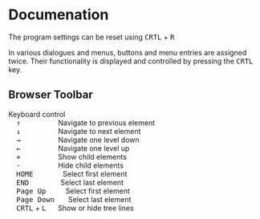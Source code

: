 # Documenation

The program settings can be reset using <kbd>CRTL</kbd> + <kbd>R</kbd>

In various dialogues and menus, buttons and menu entries are assigned twice. Their functionality is displayed and controlled by pressing the <kbd>CRTL</kbd> key.

## Browser Toolbar
Keyboard control<br>
    <kbd>&uarr;</kbd>                   Navigate to previous element<br>
    <kbd>&darr;</kbd>                   Navigate to next element<br>
    <kbd>&rarr;</kbd>                   Navigate one level down<br>
    <kbd>&larr;</kbd>                   Navigate one level up<br>
    <kbd>\+</kbd>                    Show child elements<br>
    <kbd>\-</kbd>                    Hide child elements<br>
    <kbd>HOME</kbd>                Select first element<br>
    <kbd>END</kbd>                 Select last element<br>
    <kbd>Page Up</kbd>           Select first element<br>
    <kbd>Page Down</kbd>        Select last element<br>
    <kbd>CRTL</kbd> + <kbd>L</kbd>      Show or hide tree lines<br>
